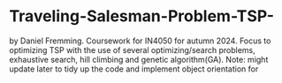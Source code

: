# Traveling-Salesman-Problem-TSP-
by Daniel Fremming.
Coursework for IN4050 for autumn 2024.  Focus to optimizing TSP with the use of several optimizing/search problems, exhaustive search, hill climbing and genetic algorithm(GA).
Note: might update later to tidy up the code and implement object orientation for 
